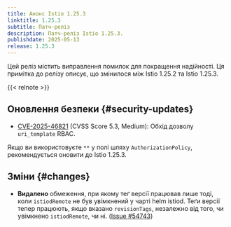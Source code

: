 ```yaml
---
title: Анонс Istio 1.25.3
linktitle: 1.25.3
subtitle: Патч-реліз
description: Патч-реліз Istio 1.25.3.
publishdate: 2025-05-13
release: 1.25.3
---
```


Цей реліз містить виправлення помилок для покращення надійності. Ця примітка до релізу описує, що змінилося між Istio 1.25.2 та Istio 1.25.3.

{{< relnote >}}

## Оновлення безпеки {#security-updates}

- [CVE-2025-46821](https://nvd.nist.gov/vuln/detail/CVE-2025-46821) (CVSS Score 5.3, Medium): Обхід дозволу `uri_template` RBAC.

Якщо ви використовуєте `**` у полі шляху `AuthorizationPolicy`, рекомендується оновити до Istio 1.25.3.

## Зміни {#changes}

- **Видалено** обмеження, при якому теґ версії працював лише тоді, коли `istiodRemote` не був увімкнений у чарті helm istiod. Теґи версії тепер працюють, якщо вказано `revisionTags`, незалежно від того, чи увімкнено `istiodRemote`, чи ні.
  ([Issue #54743](https://github.com/istio/istio/issues/54743))
